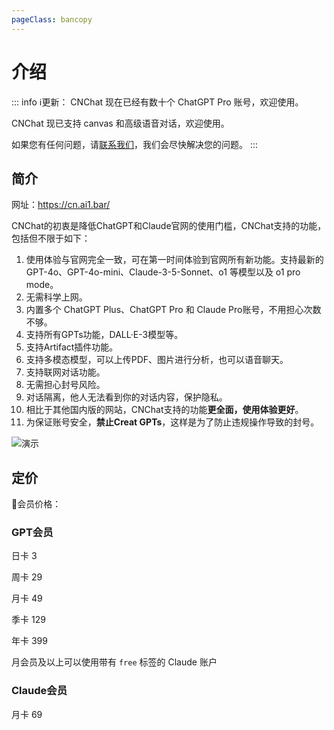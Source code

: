 ```yaml
---
pageClass: bancopy
---
```

# 介绍

::: info ℹ️更新：
CNChat 现在已经有数十个 ChatGPT Pro 账号，欢迎使用。

CNChat 现已支持 canvas 和高级语音对话，欢迎使用。

如果您有任何问题，请[联系我们](https://cn.jerryz.com.cn/guide/contact)，我们会尽快解决您的问题。
:::

## 简介

网址：https://cn.ai1.bar/

CNChat的初衷是降低ChatGPT和Claude官网的使用门槛，CNChat支持的功能，包括但不限于如下：

1. 使用体验与官网完全一致，可在第一时间体验到官网所有新功能。支持最新的 GPT-4o、GPT-4o-mini、Claude-3-5-Sonnet、o1 等模型以及 o1 pro mode。
2. 无需科学上网。
3. 内置多个 ChatGPT Plus、ChatGPT Pro 和 Claude Pro账号，不用担心次数不够。
4. 支持所有GPTs功能，DALL·E-3模型等。
5. 支持Artifact插件功能。
6. 支持多模态模型，可以上传PDF、图片进行分析，也可以语音聊天。
7. 支持联网对话功能。
8. 无需担心封号风险。
9. 对话隔离，他人无法看到你的对话内容，保护隐私。
10. 相比于其他国内版的网站，CNChat支持的功能**更全面，使用体验更好**。
11. 为保证账号安全，**禁止Creat GPTs**，这样是为了防止违规操作导致的封号。

![演示](https://cdn.jerryz.com.cn/gh/YangguangZhou/CNChat-Docs@main/docs/public/1.png)

## 定价

🤖会员价格：

### GPT会员

日卡 3

周卡 29

月卡 49

季卡 129

年卡 399

月会员及以上可以使用带有 `free` 标签的 Claude 账户

### Claude会员

月卡 69